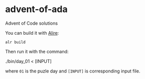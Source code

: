 # advent-of-ada
Advent of Code solutions

You can build it with [Alire](https://alire.ada.dev/):

    alr build

Then run it with the command:

   ./bin/day_01 < [INPUT]

where `01` is the puzle day and `[INPUT]` is corresponding input file.
